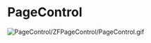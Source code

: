 # PageControl

![PageControl/ZFPageControl/PageControl.gif](https://github.com/GG-beyond/PageControl/blob/master/GIFName.gif ) 
